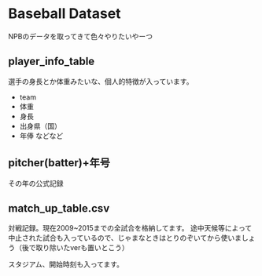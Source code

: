 # Baseball Dataset

NPBのデータを取ってきて色々やりたいやーつ

## player_info_table

選手の身長とか体重みたいな、個人的特徴が入っています。
+ team
+ 体重
+ 身長
+ 出身県（国）
+ 年俸
などなど

## pitcher(batter)+年号
その年の公式記録

## match_up_table.csv

対戦記録。現在2009~2015までの全試合を格納してます。
途中天候等によって中止された試合も入っているので、じゃまなときはとりのぞいてから使いましょう（後で取り除いたverも置いとこう）

スタジアム、開始時刻も入ってます。
